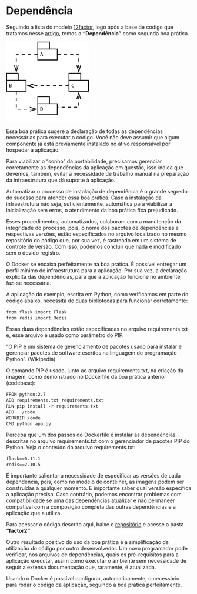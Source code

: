 # Dependência

Seguindo a lista do modelo [12factor](http://12factor.net/), logo após a base de código que tratamos nesse [artigo](http://techfree.com.br/2016/06/dockerizando-aplicacoes-base-de-codigo/), temos a **“Dependência”** como segunda boa prática.

![](images/dependencia.png)

Essa boa prática sugere a declaração de todas as dependências necessárias para executar o código. Você não deve assumir que algum componente já está previamente instalado no ativo responsável por hospedar a aplicação.

Para viabilizar o “sonho” da portabilidade, precisamos gerenciar corretamente as dependências da aplicação em questão, isso indica que devemos, também, evitar a necessidade de trabalho manual na preparação da infraestrutura que dá suporte à aplicação.

Automatizar o processo de instalação de dependência é o grande segredo do sucesso para atender essa boa prática. Caso a instalação da infraestrutura não seja, suficientemente, automática para viabilizar a inicialização sem erros, o atendimento da boa prática fica prejudicado.

Esses procedimentos, automatizados, colaboram com a manutenção da integridade do processo, pois, o nome dos pacotes de dependências e respectivas versões, estão especificados no arquivo localizado no mesmo repositório do código que, por sua vez, é rastreado em um sistema de controle de versão. Com isso, podemos concluir que nada é modificado sem o devido registro.

O Docker se encaixa perfeitamente na boa prática. É possível entregar um perfil mínimo de infraestrutura para a aplicação. Por sua vez, a declaração explícita das dependências, para que a aplicação funcione no ambiente, faz-se necessária. 

A aplicação do exemplo, escrita em Python, como verificamos em parte do código abaixo, necessita de duas bibliotecas para funcionar corretamente:

```
from flask import Flask
from redis import Redis
```

Essas duas dependências estão especificadas no arquivo requirements.txt e, esse arquivo é usado como parâmetro do PIP.

“O PIP é um sistema de gerenciamento de pacotes usado para instalar e gerenciar pacotes de software escritos na linguagem de programação Python”. (Wikipedia)

O comando PIP é usado, junto ao arquivo requirements.txt, na criação da imagem, como demonstrado no Dockerfile da boa prática anterior (codebase):

```
FROM python:2.7
ADD requirements.txt requirements.txt
RUN pip install -r requirements.txt
ADD . /code
WORKDIR /code
CMD python app.py
```

Perceba que um dos passos do Dockerfile é instalar as dependências descritas no arquivo requirements.txt com o gerenciador de pacotes PIP do Python. Veja o conteúdo do arquivo requirements.txt:

```
flask==0.11.1
redis==2.10.5
```

É importante salientar a necessidade de especificar as versões de cada dependência, pois, como no modelo de contêiner, as imagens podem ser construídas a qualquer momento. É importante saber qual versão específica a aplicação precisa. Caso contrário, podemos encontrar problemas com compatibilidade se uma das dependências atualizar e não permaneer compatível com a composição completa das outras dependências e a aplicação que a utiliza.

Para acessar o código descrito aqui, baixe o [repositório](https://github.com/gomex/exemplo-12factor-docker) e acesse a pasta **“factor2“**.

Outro resultado positivo do uso da boa prática é a simplificação da utilização do código por outro desenvolvedor. Um novo programador pode verificar, nos arquivos de dependências, quais os pré-requisitos para a aplicação executar, assim como executar o ambiente sem necessidade de seguir a extensa documentação que, raramente, é atualizada.

Usando o Docker é possível configurar, automaticamente, o necessário para rodar o código da aplicação, seguindo a boa prática perfeitamente.
